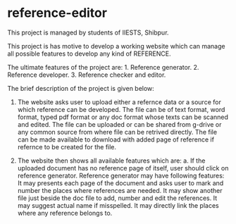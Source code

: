 # reference-editor

This project is managed by students of IIESTS, Shibpur.

This project is has motive to develop a working website which can manage all possible features to develop any kind of REFERENCE.

The ultimate features of the project are:
1\. Reference generator.
2\. Reference developer.
3\. Reference checker and editor.

The brief description of the project is given below:
1. The website asks user to upload either a refernce data or a source for which reference can be developed.
      The file can be of text format, word format, typed pdf format or any doc format whose texts can be scanned and edited.
      The file can be uploaded or can be shared from g-drive or any common source from where file can be retrived directly.
      The file can be made available to download with added page of reference if refernce to be created for the file.

2.  The website then shows all available features which are:
        a. If the uploaded document has no reference page of itself, user should click on reference generator.
            Reference generator may have following features:
            It may presents each page of the document and asks user to mark and number the places where references are needed.
            It may show another file just beside the doc file to add, number and edit the references.
            It may suggest actual name if misspelled.
            It may directly link the places where any reference belongs to.
